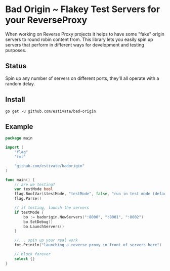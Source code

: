 
# Bad Origin ~ Flakey Test Servers for your ReverseProxy 

When working on Reverse Proxy projects it helps to have some "fake" origin 
servers to round robin content from. This library lets you easily spin up
servers that perform in different ways for development and testing purposes.

## Status

Spin up any number of servers on different ports, they'll all operate with
a random delay.

## Install

`go get -u github.com/estivate/bad-origin`

## Example


```go
package main

import (
	"flag"
	"fmt"

	"github.com/estivate/badorigin"
)

func main() {
	// are we testing? 
	var testMode bool
	flag.BoolVar(&testMode, "testMode", false, "run in test mode (default false)")
	flag.Parse()

	// if testing, launch the servers
	if testMode {
		bo := badorigin.NewServers(":8000", ":8001", ":8002")
		bo.SetDebug()
		bo.LaunchServers()
	}

	//... spin up your real work
	fmt.Println("launching a reverse proxy in front of servers here")

	// block forever
	select {}
}

```


